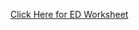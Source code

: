 [Click Here for ED Worksheet](https://docs.google.com/spreadsheets/d/1bi0pZFR9Nu27eJE1EEhEzcTJe9950dgo/edit?usp=share_link&ouid=117361202984645339796&rtpof=true&sd=true)
